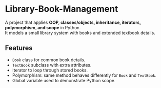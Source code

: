 # Library-Book-Management

A project that applies **OOP, classes/objects, inheritance, iterators, polymorphism, and scope** in Python.  
It models a small library system with books and extended textbook details.

## Features
- `Book` class for common book details.  
- `TextBook` subclass with extra attributes.  
- Iterator to loop through stored books.  
- Polymorphism: same method behaves differently for `Book` and `TextBook`.  
- Global variable used to demonstrate Python scope.  
